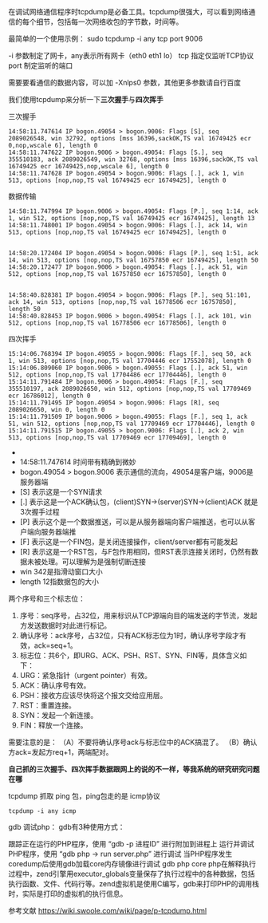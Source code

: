 在调试网络通信程序时tcpdump是必备工具。tcpdump很强大，可以看到网络通信的每个细节，包括每一次网络收包的字节数，时间等。

最简单的一个使用示例：
	sudo tcpdump -i any tcp port 9006

-i 参数制定了网卡，any表示所有网卡（eth0  eth1 lo）
tcp 指定仅监听TCP协议
port 制定监听的端口

需要要看通信的数据内容，可以加 -Xnlps0 参数，其他更多参数请自行百度

我们使用tcpdump来分析一下**三次握手**与**四次挥手**

三次握手

	14:58:11.747614 IP bogon.49054 > bogon.9006: Flags [S], seq 2089026548, win 32792, options [mss 16396,sackOK,TS val 16749425 ecr 0,nop,wscale 6], length 0
	14:58:11.747622 IP bogon.9006 > bogon.49054: Flags [S.], seq 355510183, ack 2089026549, win 32768, options [mss 16396,sackOK,TS val 16749425 ecr 16749425,nop,wscale 6], length 0
	14:58:11.747628 IP bogon.49054 > bogon.9006: Flags [.], ack 1, win 513, options [nop,nop,TS val 16749425 ecr 16749425], length 0

数据传输

	14:58:11.747994 IP bogon.9006 > bogon.49054: Flags [P.], seq 1:14, ack 1, win 512, options [nop,nop,TS val 16749425 ecr 16749425], length 13
	14:58:11.748001 IP bogon.49054 > bogon.9006: Flags [.], ack 14, win 513, options [nop,nop,TS val 16749425 ecr 16749425], length 0


	14:58:20.172404 IP bogon.49054 > bogon.9006: Flags [P.], seq 1:51, ack 14, win 513, options [nop,nop,TS val 16757850 ecr 16749425], length 50
	14:58:20.172477 IP bogon.9006 > bogon.49054: Flags [.], ack 51, win 512, options [nop,nop,TS val 16757850 ecr 16757850], length 0


	14:58:40.828381 IP bogon.49054 > bogon.9006: Flags [P.], seq 51:101, ack 14, win 513, options [nop,nop,TS val 16778506 ecr 16757850], length 50
	14:58:40.828453 IP bogon.9006 > bogon.49054: Flags [.], ack 101, win 512, options [nop,nop,TS val 16778506 ecr 16778506], length 0


四次挥手

	15:14:06.768394 IP bogon.49055 > bogon.9006: Flags [F.], seq 50, ack 1, win 513, options [nop,nop,TS val 17704446 ecr 17552078], length 0
	15:14:06.809060 IP bogon.9006 > bogon.49055: Flags [.], ack 51, win 512, options [nop,nop,TS val 17704486 ecr 17704446], length 0
	15:14:11.791484 IP bogon.9006 > bogon.49054: Flags [F.], seq 355510197, ack 2089026650, win 512, options [nop,nop,TS val 17709469 ecr 16786012], length 0
	15:14:11.791495 IP bogon.49054 > bogon.9006: Flags [R], seq 2089026650, win 0, length 0
	15:14:11.791509 IP bogon.9006 > bogon.49055: Flags [F.], seq 1, ack 51, win 512, options [nop,nop,TS val 17709469 ecr 17704446], length 0
	15:14:11.791515 IP bogon.49055 > bogon.9006: Flags [.], ack 2, win 513, options [nop,nop,TS val 17709469 ecr 17709469], length 0

-
- 14:58:11.747614 时间带有精确到微妙
- bogon.49054 > bogon.9006 表示通信的流向，49054是客户端，9006是服务器端
- [S] 表示这是一个SYN请求
- [.] 表示这是一个ACK确认包，(client)SYN->(server)SYN->(client)ACK 就是3次握手过程
- [P] 表示这个是一个数据推送，可以是从服务器端向客户端推送，也可以从客户端向服务器端推
- [F] 表示这是一个FIN包，是关闭连接操作，client/server都有可能发起
- [R] 表示这是一个RST包，与F包作用相同，但RST表示连接关闭时，仍然有数据未被处理。可以理解为是强制切断连接
- win 342是指滑动窗口大小
- length 12指数据包的大小

两个序号和三个标志位：

1. 序号：seq序号，占32位，用来标识从TCP源端向目的端发送的字节流，发起方发送数据时对此进行标记。
1. 确认序号：ack序号，占32位，只有ACK标志位为1时，确认序号字段才有效，ack=seq+1。
1. 标志位：共6个，即URG、ACK、PSH、RST、SYN、FIN等，具体含义如下：
1. URG：紧急指针（urgent pointer）有效。
1. ACK：确认序号有效。
1. PSH：接收方应该尽快将这个报文交给应用层。
1. RST：重置连接。
1. SYN：发起一个新连接。
1. FIN：释放一个连接。

 需要注意的是：
  （A）不要将确认序号ack与标志位中的ACK搞混了。
  （B）确认方ack=发起方req+1，两端配对。


**自己抓的三次握手、四次挥手数据跟网上的说的不一样，等我系统的研究研究问题在哪**


tcpdump 抓取 ping 包，ping包走的是 icmp协议

	tcpdump -i any icmp





gdb 调试php：
gdb有3种使用方式：

跟踪正在运行的PHP程序，使用 “gdb -p 进程ID” 进行附加到进程上
运行并调试PHP程序，使用 “gdb php -> run server.php” 进行调试
当PHP程序发生coredump后使用gdb加载core内存镜像进行调试 gdb php core
php在解释执行过程中，zend引擎用executor_globals变量保存了执行过程中的各种数据，包括执行函数、文件、代码行等。zend虚拟机是使用C编写，gdb来打印PHP的调用栈时，实际是打印的虚拟机的执行信息。



参考文献 https://wiki.swoole.com/wiki/page/p-tcpdump.html
